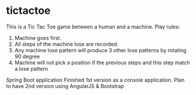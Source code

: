 # tictactoe

This is a Tic Tac Toe game between a human and a machine. 
Play rules:
1. Machine goes first.
2. All steps of the machine lose are recorded.
3. Any machine lose pattern will produce 3 other lose patterns by rotating 90 degree
4. Machine will not pick a position if the previous steps and this step match a lose pattern

Spring Boot application
Finished 1st version as a console application.
Plan to have 2nd version using AngularJS & Bootstrap

